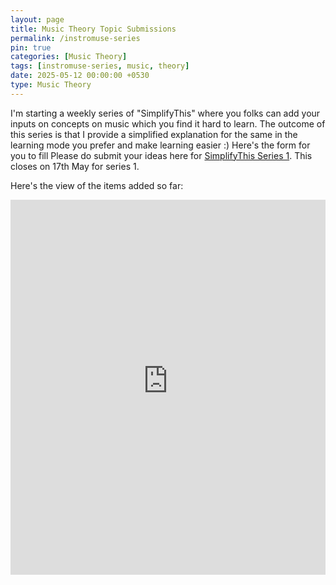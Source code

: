 ```yaml
---
layout: page
title: Music Theory Topic Submissions 
permalink: /instromuse-series
pin: true
categories: [Music Theory]
tags: [instromuse-series, music, theory]
date: 2025-05-12 00:00:00 +0530
type: Music Theory
---
```


I'm starting a weekly series of "SimplifyThis" where you folks can add your inputs on concepts on music which you find it hard to learn. The outcome of this series is that I provide a simplified explanation for the same in the learning mode you prefer and make learning easier :)
Here's the form for you to fill 
Please do submit your ideas here for [SimplifyThis Series 1](https://docs.google.com/forms/d/e/1FAIpQLScUWHoqH0lkCoM0AAq0nk-g-mvjI7HEKlYibq1EZJZEC1bfrA/viewform). This closes on 17th May for series 1.

Here's the view of the items added so far:

<iframe src="https://understood-raclette-d73.notion.site/ebd/1f18814487d780ac80eefe1873741fa7?v=1f18814487d780268ff1000cf2f1eb71&hide-header=true&hide-share=true" width="100%" height="600" frameborder="0" allowfullscreen />
